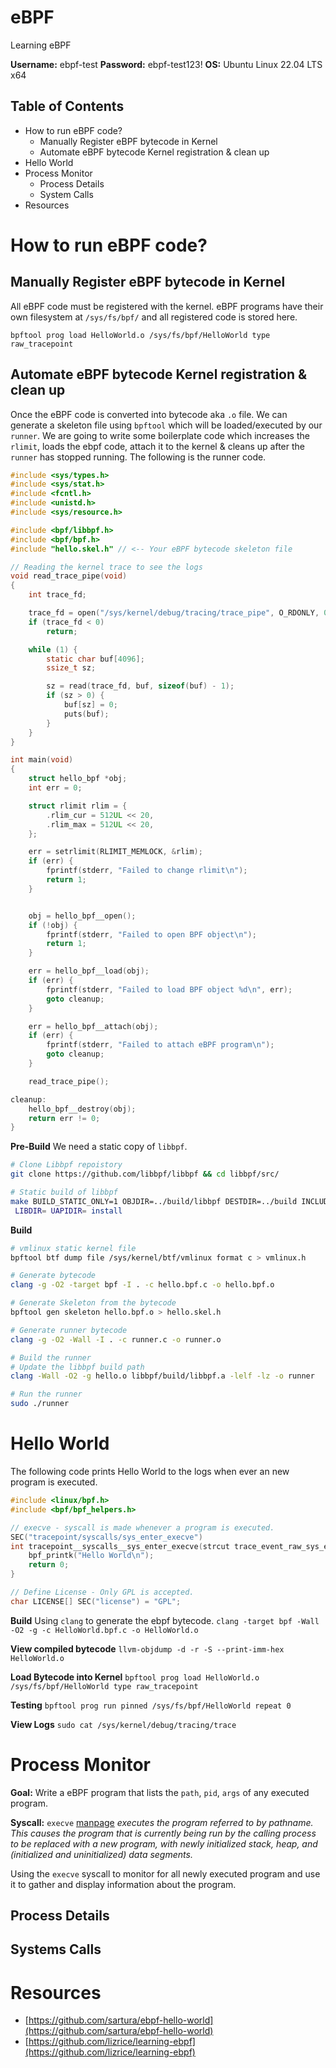 # eBPF
Learning eBPF

**Username:** ebpf-test
**Password:** ebpf-test123!
**OS:** Ubuntu Linux 22.04 LTS x64

## Table of Contents
- How to run eBPF code?
	- Manually Register eBPF bytecode in Kernel
	- Automate eBPF bytecode Kernel registration & clean up
- Hello World
- Process Monitor
	- Process Details
	- System Calls
- Resources

# How to run eBPF code?
## Manually Register eBPF bytecode in Kernel

All eBPF code must be registered with the kernel. eBPF programs have their own filesystem at `/sys/fs/bpf/` and all registered code is stored here.

`bpftool prog load HelloWorld.o /sys/fs/bpf/HelloWorld type raw_tracepoint`

## Automate eBPF bytecode Kernel registration & clean up

Once the eBPF code is converted into bytecode aka `.o` file. We can generate a skeleton file using `bpftool` which will be loaded/executed by our `runner`. We are going to write some boilerplate code which increases the `rlimit`, loads the ebpf code, attach it to the kernel & cleans up after the `runner` has stopped running. The following is the runner code.

```C
#include <sys/types.h>
#include <sys/stat.h>
#include <fcntl.h>
#include <unistd.h>
#include <sys/resource.h>

#include <bpf/libbpf.h>
#include <bpf/bpf.h>
#include "hello.skel.h" // <-- Your eBPF bytecode skeleton file

// Reading the kernel trace to see the logs
void read_trace_pipe(void)
{
	int trace_fd;

	trace_fd = open("/sys/kernel/debug/tracing/trace_pipe", O_RDONLY, 0);
	if (trace_fd < 0)
		return;

	while (1) {
		static char buf[4096];
		ssize_t sz;

		sz = read(trace_fd, buf, sizeof(buf) - 1);
		if (sz > 0) {
			buf[sz] = 0;
			puts(buf);
		}
	}
}

int main(void)
{
	struct hello_bpf *obj;
	int err = 0;

	struct rlimit rlim = {
		.rlim_cur = 512UL << 20,
		.rlim_max = 512UL << 20,
	};

	err = setrlimit(RLIMIT_MEMLOCK, &rlim);
	if (err) {
		fprintf(stderr, "Failed to change rlimit\n");
		return 1;
	}


	obj = hello_bpf__open();
	if (!obj) {
		fprintf(stderr, "Failed to open BPF object\n");
		return 1;
	}

	err = hello_bpf__load(obj);
	if (err) {
		fprintf(stderr, "Failed to load BPF object %d\n", err);
		goto cleanup;
	}

	err = hello_bpf__attach(obj);
	if (err) {
		fprintf(stderr, "Failed to attach eBPF program\n");
		goto cleanup;
	}

	read_trace_pipe();

cleanup:
	hello_bpf__destroy(obj);
	return err != 0;
}
```

**Pre-Build**
We need a static copy of `libbpf`.
```sh
# Clone Libbpf repoistory
git clone https://github.com/libbpf/libbpf && cd libbpf/src/

# Static build of libbpf
make BUILD_STATIC_ONLY=1 OBJDIR=../build/libbpf DESTDIR=../build INCLUDEDIR=
 LIBDIR= UAPIDIR= install
```

**Build**
```sh
# vmlinux static kernel file
bpftool btf dump file /sys/kernel/btf/vmlinux format c > vmlinux.h

# Generate bytecode
clang -g -O2 -target bpf -I . -c hello.bpf.c -o hello.bpf.o

# Generate Skeleton from the bytecode
bpftool gen skeleton hello.bpf.o > hello.skel.h

# Generate runner bytecode
clang -g -O2 -Wall -I . -c runner.c -o runner.o

# Build the runner
# Update the libbpf build path
clang -Wall -O2 -g hello.o libbpf/build/libbpf.a -lelf -lz -o runner

# Run the runner
sudo ./runner
```
# Hello World

The following code prints Hello World to the logs when ever an new program is executed.

```C
#include <linux/bpf.h>
#include <bpf/bpf_helpers.h>

// execve - syscall is made whenever a program is executed.
SEC("tracepoint/syscalls/sys_enter_execve")
int tracepoint__syscalls__sys_enter_execve(strcut trace_event_raw_sys_enter *ctx) {
	bpf_printk("Hello World\n");
	return 0;
}

// Define License - Only GPL is accepted.
char LICENSE[] SEC("license") = "GPL";

```

**Build**
Using `clang` to generate the ebpf bytecode.
`clang -target bpf -Wall -O2 -g -c HelloWorld.bpf.c -o HelloWorld.o`

**View compiled bytecode**
`llvm-objdump -d -r -S --print-imm-hex HelloWorld.o`

**Load Bytecode into Kernel**
`bpftool prog load HelloWorld.o /sys/fs/bpf/HelloWorld type raw_tracepoint`

**Testing**
`bpftool prog run pinned /sys/fs/bpf/HelloWorld repeat 0`

**View Logs**
`sudo cat /sys/kernel/debug/tracing/trace`
# Process Monitor
**Goal:** Write a eBPF program that lists the `path`, `pid`, `args` of any executed program.


**Syscall:** `execve` [manpage](https://man7.org/linux/man-pages/man2/execve.2.html)
*executes the program referred to by _pathname_.  This causes the program that is currently being run by the calling process to be replaced with a new program, with newly initialized stack, heap, and (initialized and uninitialized) data segments.*


Using the `execve` syscall to monitor for all newly executed program and use it to gather and display information about the program.
## Process Details

## Systems Calls



# Resources
- [https://github.com/sartura/ebpf-hello-world](https://github.com/sartura/ebpf-hello-world)
- [https://github.com/lizrice/learning-ebpf](https://github.com/lizrice/learning-ebpf)
